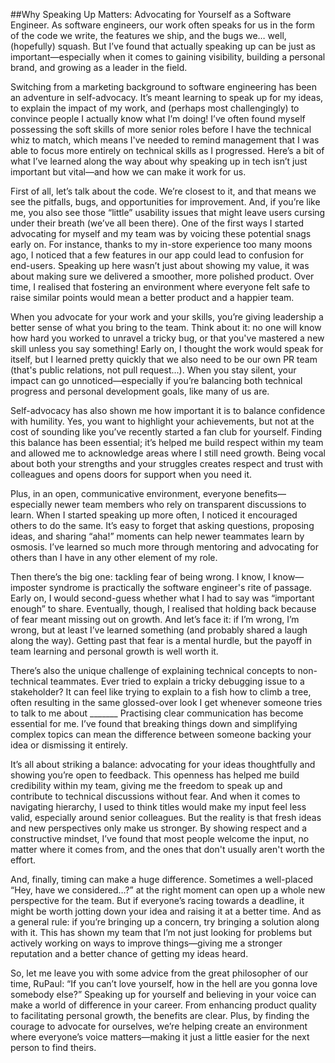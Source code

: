 ##Why Speaking Up Matters: Advocating for Yourself as a Software Engineer.
As software engineers, our work often speaks for us in the form of the code we write, the features we ship, and the bugs we… well, (hopefully) squash. But I’ve found that actually speaking up can be just as important—especially when it comes to gaining visibility, building a personal brand, and growing as a leader in the field.

Switching from a marketing background to software engineering has been an adventure in self-advocacy. It’s meant learning to speak up for my ideas, to explain the impact of my work, and (perhaps most challengingly) to convince people I actually know what I’m doing! I’ve often found myself possessing the soft skills of more senior roles before I have the technical whiz to match, which means I've needed to remind management that I was able to focus more entirely on technical skills as I progressed. Here’s a bit of what I’ve learned along the way about why speaking up in tech isn’t just important but vital—and how we can make it work for us.

First of all, let’s talk about the code. We’re closest to it, and that means we see the pitfalls, bugs, and opportunities for improvement. And, if you’re like me, you also see those “little” usability issues that might leave users cursing under their breath (we’ve all been there). One of the first ways I started advocating for myself and my team was by voicing these potential snags early on. For instance, thanks to my in-store experience too many moons ago, I noticed that a few features in our app could lead to confusion for end-users. Speaking up here wasn’t just about showing my value, it was about making sure we delivered a smoother, more polished product. Over time, I realised that fostering an environment where everyone felt safe to raise similar points would mean a better product and a happier team.

When you advocate for your work and your skills, you’re giving leadership a better sense of what you bring to the team. Think about it: no one will know how hard you worked to unravel a tricky bug, or that you've mastered a new skill unless you say something! Early on, I thought the work would speak for itself, but I learned pretty quickly that we also need to be our own PR team (that's public relations, not pull request...). When you stay silent, your impact can go unnoticed—especially if you’re balancing both technical progress and personal development goals, like many of us are.

Self-advocacy has also shown me how important it is to balance confidence with humility. Yes, you want to highlight your achievements, but not at the cost of sounding like you’ve recently started a fan club for yourself. Finding this balance has been essential; it’s helped me build respect within my team and allowed me to acknowledge areas where I still need growth. Being vocal about both your strengths and your struggles creates respect and trust with colleagues and opens doors for support when you need it.

Plus, in an open, communicative environment, everyone benefits—especially newer team members who rely on transparent discussions to learn. When I started speaking up more often, I noticed it encouraged others to do the same. It’s easy to forget that asking questions, proposing ideas, and sharing “aha!” moments can help newer teammates learn by osmosis. I’ve learned so much more through mentoring and advocating for others than I have in any other element of my role.

Then there’s the big one: tackling fear of being wrong. I know, I know—imposter syndrome is practically the software engineer's rite of passage. Early on, I would second-guess whether what I had to say was “important enough” to share. Eventually, though, I realised that holding back because of fear meant missing out on growth. And let’s face it: if I’m wrong, I’m wrong, but at least I’ve learned something (and probably shared a laugh along the way). Getting past that fear is a mental hurdle, but the payoff in team learning and personal growth is well worth it.

There’s also the unique challenge of explaining technical concepts to non-technical teammates. Ever tried to explain a tricky debugging issue to a stakeholder? It can feel like trying to explain to a fish how to climb a tree, often resulting in the same glossed-over look I get whenever someone tries to talk to me about _______ Practising clear communication has become essential for me. I’ve found that breaking things down and simplifying complex topics can mean the difference between someone backing your idea or dismissing it entirely.

It’s all about striking a balance: advocating for your ideas thoughtfully and showing you’re open to feedback. This openness has helped me build credibility within my team, giving me the freedom to speak up and contribute to technical discussions without fear. And when it comes to navigating hierarchy, I used to think titles would make my input feel less valid, especially around senior colleagues. But the reality is that fresh ideas and new perspectives only make us stronger. By showing respect and a constructive mindset, I’ve found that most people welcome the input, no matter where it comes from, and the ones that don't usually aren't worth the effort.

And, finally, timing can make a huge difference. Sometimes a well-placed “Hey, have we considered…?” at the right moment can open up a whole new perspective for the team. But if everyone’s racing towards a deadline, it might be worth jotting down your idea and raising it at a better time. And as a general rule: if you’re bringing up a concern, try bringing a solution along with it. This has shown my team that I’m not just looking for problems but actively working on ways to improve things—giving me a stronger reputation and a better chance of getting my ideas heard.

So, let me leave you with some advice from the great philosopher of our time, RuPaul: “If you can’t love yourself, how in the hell are you gonna love somebody else?” Speaking up for yourself and believing in your voice can make a world of difference in your career. From enhancing product quality to facilitating personal growth, the benefits are clear. Plus, by finding the courage to advocate for ourselves, we’re helping create an environment where everyone’s voice matters—making it just a little easier for the next person to find theirs.
